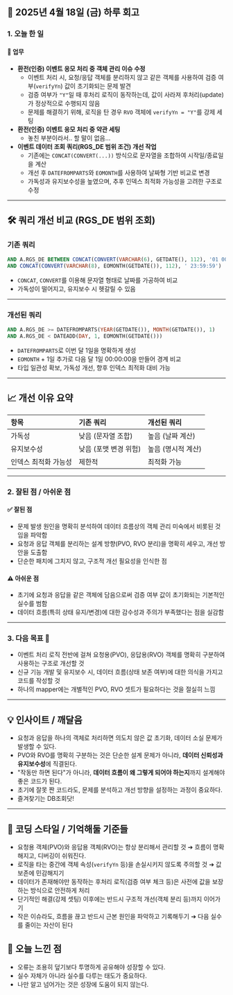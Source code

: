 
## 📅 2025년 4월 18일 (금) 하루 회고

### 1. 오늘 한 일

#### 💼 업무
- **환전(인증) 이벤트 응모 처리 중 객체 관리 이슈 수정**
  - 이벤트 처리 시, 요청/응답 객체를 분리하지 않고 같은 객체를 사용하여 검증 여부(`verifyYn`) 값이 초기화되는 문제 발견
  - 검증 여부가 `"Y"`일 때 후처리 로직이 동작하는데, 값이 사라져 후처리(update)가 정상적으로 수행되지 않음
  - 문제를 해결하기 위해, 로직을 탄 경우 `RVO` 객체에 `verifyYn = "Y"`를 강제 세팅
- **환전(인증) 이벤트 응모 처리 중 약관 세팅**
  - 놓친 부분이라서.. 할 말이 없음...
- **이벤트 데이터 조회 쿼리(RGS_DE 범위 조건) 개선 작업**
  - 기존에는 `CONCAT(CONVERT(...))` 방식으로 문자열을 조합하여 시작일/종료일을 계산
  - 개선 후 `DATEFROMPARTS`와 `EOMONTH`를 사용하여 날짜형 기반 비교로 변경
  - 가독성과 유지보수성을 높였으며, 추후 인덱스 최적화 가능성을 고려한 구조로 수정
---
## 🛠️ 쿼리 개선 비교 (RGS_DE 범위 조회)

### 기존 쿼리

```sql
AND A.RGS_DE BETWEEN CONCAT(CONVERT(VARCHAR(6), GETDATE(), 112), '01 00:00:00') 
AND CONCAT(CONVERT(VARCHAR(8), EOMONTH(GETDATE()), 112), ' 23:59:59')
```

- `CONCAT`, `CONVERT`를 이용해 문자열 형태로 날짜를 가공하여 비교
- 가독성이 떨어지고, 유지보수 시 헷갈릴 수 있음

---

### 개선된 쿼리

```sql
AND A.RGS_DE >= DATEFROMPARTS(YEAR(GETDATE()), MONTH(GETDATE()), 1)
AND A.RGS_DE < DATEADD(DAY, 1, EOMONTH(GETDATE()))
```

- `DATEFROMPARTS`로 이번 달 1일을 명확하게 생성
- `EOMONTH` + 1일 추가로 다음 달 1일 00:00:00을 만들어 경계 비교
- 타입 일관성 확보, 가독성 개선, 향후 인덱스 최적화 대비 가능

---

## 📈 개선 이유 요약

| 항목 | 기존 쿼리 | 개선된 쿼리 |
|:---|:---|:---|
| 가독성 | 낮음 (문자열 조합) | 높음 (날짜 계산) |
| 유지보수성 | 낮음 (포맷 변경 위험) | 높음 (명시적 계산) |
| 인덱스 최적화 가능성 | 제한적 | 최적화 가능 |

--- 

### 2. 잘된 점 / 아쉬운 점

#### ✅ 잘된 점
- 문제 발생 원인을 명확히 분석하여 데이터 흐름상의 객체 관리 미숙에서 비롯된 것임을 파악함
- 요청과 응답 객체를 분리하는 설계 방향(PVO, RVO 분리)을 명확히 세우고, 개선 방안을 도출함
- 단순한 패치에 그치지 않고, 구조적 개선 필요성을 인식한 점

#### ⚠️ 아쉬운 점
- 초기에 요청과 응답을 같은 객체에 담음으로써 검증 여부 값이 초기화되는 기본적인 실수를 범함
- 데이터 흐름(특히 상태 유지/변경)에 대한 감수성과 주의가 부족했다는 점을 실감함

---

### 3. 다음 목표 🎯
- 이벤트 처리 로직 전반에 걸쳐 요청용(PVO), 응답용(RVO) 객체를 명확히 구분하여 사용하는 구조로 개선할 것
- 신규 기능 개발 및 유지보수 시, 데이터 흐름(상태 보존 여부)에 대한 의식을 가지고 코드를 작성할 것
- 하나의 mapper에는 개별적인 PVO, RVO 셋트가 필요하다는 것을 절실히 느낌
  
---

## 💡 인사이트 / 깨달음

- 요청과 응답을 하나의 객체로 처리하면 의도치 않은 값 초기화, 데이터 소실 문제가 발생할 수 있다.
- PVO와 RVO를 명확히 구분하는 것은 단순한 설계 문제가 아니라, **데이터 신뢰성과 유지보수성**에 직결된다.
- "작동만 하면 된다"가 아니라, **데이터 흐름이 왜 그렇게 되어야 하는지**까지 설계해야 좋은 코드가 된다.
- 초기에 잘못 짠 코드라도, 문제를 분석하고 개선 방향을 설정하는 과정이 중요하다.
- 즐겨찾기는 DB조회닷!
---

## 🧠 코딩 스타일 / 기억해둘 기준들
- 요청용 객체(PVO)와 응답용 객체(RVO)는 항상 분리해서 관리할 것 ➔ 흐름이 명확해지고, 디버깅이 쉬워진다.
- 로직을 타는 중간에 객체 속성(`verifyYn` 등)을 손실시키지 않도록 주의할 것 ➔ 값 보존에 민감해지기
- 데이터가 존재해야만 동작하는 후처리 로직(검증 여부 체크 등)은 사전에 값을 보장하는 방식으로 안전하게 처리
- 단기적인 해결(강제 셋팅) 이후에는 반드시 구조적 개선(객체 분리 등)까지 이어가기
- 작은 이슈라도, 흐름을 끊고 반드시 근본 원인을 파악하고 기록해두기 ➔ 다음 실수를 줄이는 자산이 된다

## 💬 오늘 느낀 점
- 오류는 조용히 덮기보다 투명하게 공유해야 성장할 수 있다.
- 실수 자체가 아니라 실수를 다루는 태도가 중요하다.
- 나만 알고 넘어가는 것은 성장에 도움이 되지 않는다.

